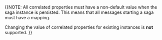 {{NOTE:
All correlated properties must have a non-default value when the saga instance is persisted. This means that all messages starting a saga must have a mapping.

Changing the value of correlated properties for existing instances is **not** supported.
}}
